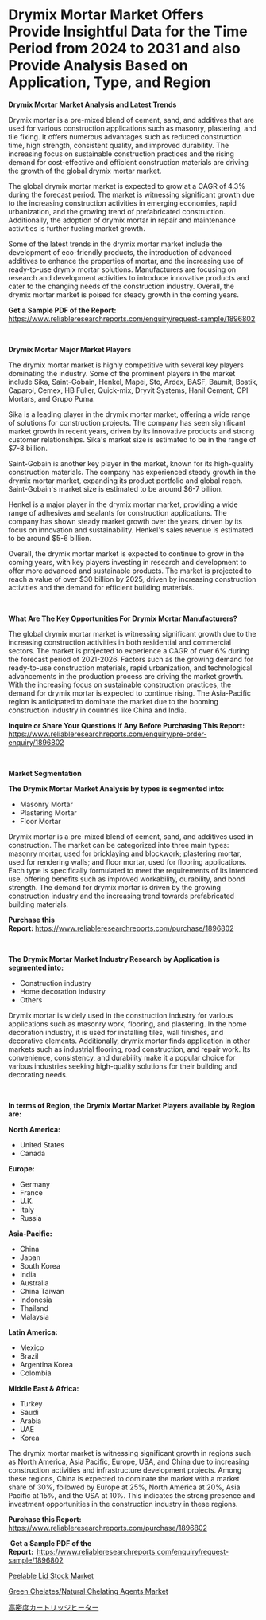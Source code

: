 <p><h1>Drymix Mortar Market Offers Provide Insightful Data for the Time Period from 2024 to 2031 and also Provide Analysis Based on Application, Type, and Region</h1></p><p><strong>Drymix Mortar Market Analysis and Latest Trends</strong></p>
<p><p>Drymix mortar is a pre-mixed blend of cement, sand, and additives that are used for various construction applications such as masonry, plastering, and tile fixing. It offers numerous advantages such as reduced construction time, high strength, consistent quality, and improved durability. The increasing focus on sustainable construction practices and the rising demand for cost-effective and efficient construction materials are driving the growth of the global drymix mortar market.</p><p>The global drymix mortar market is expected to grow at a CAGR of 4.3% during the forecast period. The market is witnessing significant growth due to the increasing construction activities in emerging economies, rapid urbanization, and the growing trend of prefabricated construction. Additionally, the adoption of drymix mortar in repair and maintenance activities is further fueling market growth.</p><p>Some of the latest trends in the drymix mortar market include the development of eco-friendly products, the introduction of advanced additives to enhance the properties of mortar, and the increasing use of ready-to-use drymix mortar solutions. Manufacturers are focusing on research and development activities to introduce innovative products and cater to the changing needs of the construction industry. Overall, the drymix mortar market is poised for steady growth in the coming years.</p></p>
<p><strong>Get a Sample PDF of the Report:&nbsp;</strong> <a href="https://www.reliableresearchreports.com/enquiry/request-sample/1896802">https://www.reliableresearchreports.com/enquiry/request-sample/1896802</a></p>
<p>&nbsp;</p>
<p><strong>Drymix Mortar Major Market Players</strong></p>
<p><p>The drymix mortar market is highly competitive with several key players dominating the industry. Some of the prominent players in the market include Sika, Saint-Gobain, Henkel, Mapei, Sto, Ardex, BASF, Baumit, Bostik, Caparol, Cemex, HB Fuller, Quick-mix, Dryvit Systems, Hanil Cement, CPI Mortars, and Grupo Puma.</p><p>Sika is a leading player in the drymix mortar market, offering a wide range of solutions for construction projects. The company has seen significant market growth in recent years, driven by its innovative products and strong customer relationships. Sika's market size is estimated to be in the range of $7-8 billion.</p><p>Saint-Gobain is another key player in the market, known for its high-quality construction materials. The company has experienced steady growth in the drymix mortar market, expanding its product portfolio and global reach. Saint-Gobain's market size is estimated to be around $6-7 billion.</p><p>Henkel is a major player in the drymix mortar market, providing a wide range of adhesives and sealants for construction applications. The company has shown steady market growth over the years, driven by its focus on innovation and sustainability. Henkel's sales revenue is estimated to be around $5-6 billion.</p><p>Overall, the drymix mortar market is expected to continue to grow in the coming years, with key players investing in research and development to offer more advanced and sustainable products. The market is projected to reach a value of over $30 billion by 2025, driven by increasing construction activities and the demand for efficient building materials.</p></p>
<p>&nbsp;</p>
<p><strong>What Are The Key Opportunities For Drymix Mortar Manufacturers?</strong></p>
<p><p>The global drymix mortar market is witnessing significant growth due to the increasing construction activities in both residential and commercial sectors. The market is projected to experience a CAGR of over 6% during the forecast period of 2021-2026. Factors such as the growing demand for ready-to-use construction materials, rapid urbanization, and technological advancements in the production process are driving the market growth. With the increasing focus on sustainable construction practices, the demand for drymix mortar is expected to continue rising. The Asia-Pacific region is anticipated to dominate the market due to the booming construction industry in countries like China and India.</p></p>
<p><strong>Inquire or Share Your Questions If Any Before Purchasing This Report:</strong> <a href="https://www.reliableresearchreports.com/enquiry/pre-order-enquiry/1896802">https://www.reliableresearchreports.com/enquiry/pre-order-enquiry/1896802</a></p>
<p>&nbsp;</p>
<p><strong>Market Segmentation</strong></p>
<p><strong>The Drymix Mortar Market Analysis by types is segmented into:</strong></p>
<p><ul><li>Masonry Mortar</li><li>Plastering Mortar</li><li>Floor Mortar</li></ul></p>
<p><p>Drymix mortar is a pre-mixed blend of cement, sand, and additives used in construction. The market can be categorized into three main types: masonry mortar, used for bricklaying and blockwork; plastering mortar, used for rendering walls; and floor mortar, used for flooring applications. Each type is specifically formulated to meet the requirements of its intended use, offering benefits such as improved workability, durability, and bond strength. The demand for drymix mortar is driven by the growing construction industry and the increasing trend towards prefabricated building materials.</p></p>
<p><strong>Purchase this Report:&nbsp;</strong><a href="https://www.reliableresearchreports.com/purchase/1896802">https://www.reliableresearchreports.com/purchase/1896802</a></p>
<p>&nbsp;</p>
<p><strong>The Drymix Mortar Market Industry Research by Application is segmented into:</strong></p>
<p><ul><li>Construction industry</li><li>Home decoration industry</li><li>Others</li></ul></p>
<p><p>Drymix mortar is widely used in the construction industry for various applications such as masonry work, flooring, and plastering. In the home decoration industry, it is used for installing tiles, wall finishes, and decorative elements. Additionally, drymix mortar finds application in other markets such as industrial flooring, road construction, and repair work. Its convenience, consistency, and durability make it a popular choice for various industries seeking high-quality solutions for their building and decorating needs.</p></p>
<p>&nbsp;</p>
<p><strong>In terms of Region, the Drymix Mortar Market Players available by Region are:</strong></p>
<p>
    <p> <strong> North America: </strong>
        <ul>
            <li>United States</li>
            <li>Canada</li>
        </ul>
        </p> 
    <p> <strong> Europe: </strong>
        <ul>
            <li>Germany</li>
            <li>France</li>
            <li>U.K.</li>
            <li>Italy</li>
            <li>Russia</li>
        </ul>
        </p> 
    <p> <strong> Asia-Pacific: </strong>
        <ul>
            <li>China</li>
            <li>Japan</li>
            <li>South Korea</li>
            <li>India</li>
            <li>Australia</li>
            <li>China Taiwan</li>
            <li>Indonesia</li>
            <li>Thailand</li>
            <li>Malaysia</li>
        </ul>
        </p> 
    <p> <strong> Latin America: </strong>
        <ul>
            <li>Mexico</li>
            <li>Brazil</li>
            <li>Argentina Korea</li>
            <li>Colombia</li>
        </ul>
        </p> 
    <p> <strong> Middle East & Africa: </strong>
        <ul>
            <li>Turkey</li>
            <li>Saudi</li>
            <li>Arabia</li>
            <li>UAE</li>
            <li>Korea</li>
        </ul>
    </p>
    </p>
<p><p>The drymix mortar market is witnessing significant growth in regions such as North America, Asia Pacific, Europe, USA, and China due to increasing construction activities and infrastructure development projects. Among these regions, China is expected to dominate the market with a market share of 30%, followed by Europe at 25%, North America at 20%, Asia Pacific at 15%, and the USA at 10%. This indicates the strong presence and investment opportunities in the construction industry in these regions.</p></p>
<p><strong>Purchase this Report: </strong><a href="https://www.reliableresearchreports.com/purchase/1896802">https://www.reliableresearchreports.com/purchase/1896802</a></p>
<p>&nbsp;<strong>Get a Sample PDF of the Report:&nbsp;&nbsp;</strong><a href="https://www.reliableresearchreports.com/enquiry/request-sample/1896802">https://www.reliableresearchreports.com/enquiry/request-sample/1896802</a></p>
<p><strong></strong></p>
<p><p><a href="https://cute-banjo-8ca.notion.site/Peelable-Lid-Stock-Market-Size-Global-Industry-Overview-Market-Segmentation-and-Forecast-2024-to--1c7e4f2700d842dd9e4349f39840c3d1">Peelable Lid Stock Market</a></p><p><a href="https://meowing-lemming-dd3.notion.site/Green-Chelates-Natural-Chelating-Agents-Market-Size-and-Examines-its-Market-Scope-with-a-Primary-F-f9244f0153fe4ee4aa6ff46c49677152">Green Chelates/Natural Chelating Agents Market</a></p><p><a href="https://medium.com/@attyourniture/%E3%83%8F%E3%82%A4%E3%83%87%E3%83%B3%E3%82%B7%E3%83%86%E3%82%A3%E3%82%AD%E3%83%A3%E3%83%BC%E3%83%88%E3%83%AA%E3%83%83%E3%82%B8%E3%83%92%E3%83%BC%E3%82%BF%E3%83%BC%E5%B8%82%E5%A0%B4%E8%A6%8F%E6%A8%A1%E3%81%AF-%E3%82%B0%E3%83%AD%E3%83%BC%E3%83%90%E3%83%AB%E7%94%A3%E6%A5%AD%E3%81%AB%E3%81%8A%E3%81%91%E3%82%8B%E6%9C%80%E9%81%A9%E3%81%AA%E3%83%9E%E3%83%BC%E3%82%B1%E3%83%86%E3%82%A3%E3%83%B3%E3%82%B0%E3%83%81%E3%83%A3%E3%83%B3%E3%83%8D%E3%83%AB%E3%82%92%E6%98%8E%E3%82%89%E3%81%8B%E3%81%AB%E3%81%97%E3%81%BE%E3%81%99-0223974e1baa">高密度カートリッジヒーター</a></p></p>